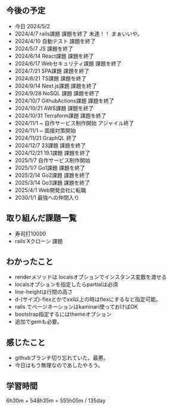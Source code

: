 ## 今後の予定
- 今日 2024/5/2
- 2024/4/7 rails課題 課題を終了 未達！！ まぁいいや。
- 2024/4/10 自動テスト 課題を終了
- 2024/5/7 JS 課題を終了
- 2024/6/14 React課題 課題を終了
- 2024/6/17 Webセキュリティ課題 課題を終了
- 2024/7/21 SPA課題 課題を終了
- 2024/8/21 TS課題 課題を終了
- 2024/9/14 Next.js課題 課題を終了
- 2024/9/28 NoSQL 課題 課題を終了
- 2024/10/7 GithubActions課題 課題を終了
- 2024/10/21 AWS課題 課題を終了
- 2024/10/31 Terraform課題 課題を終了
- 2024/11/1 ~ 自作サービス制作開始 アジャイル終了
- 2024/11/1 ~ 面接対策開始
- 2024/11/21 GraphQL 終了
- 2024/12/7 23課題 課題を終了
- 2024/12/21 19.1課題 課題を終了
- 2025/1/7 自作サービス制作開始
- 2025/1/7 Go1課題 課題を終了
- 2025/2/14 Go2課題 課題を終了
- 2025/3/14 Go3課題 課題を終了
- 2025/4/1 Web開発会社に転職
- 2030/1/1 最強への仲間入り

## 取り組んだ課題一覧
- 寿司打10000
- rails Xクローン 課題
## わかったこと
- renderメソッドは localsオプションでインスタンス変数を渡せる
- localsオプションを指定したらpartialは必須
- line-heightは行間の高さ
- d-(サイズ)-flexとかでxxl以上の時はflexにするなど指定可能。
- rails でページネーションはkaminari使っておけばOK
- bootstrap指定するにはthemeオプション
- 追加でgemも必要。
## 感じたこと
- githubブランチ切り忘れていた。最悪。
- 今日はもう無理なのであしたやろう。
## 学習時間
6h30m + 548h35m 
= 555h05m / 135day